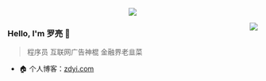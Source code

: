 <p align="center">
  <img src="https://github-profile-trophy.vercel.app/?username=wuleying&title=MultipleLang,Star,Follower,Commit,Issue" style="max-width:100%;">
</p>
<p>
  <img align="right" src="https://github-readme-stats.vercel.app/api?username=wuleying&show_icons=true&icon_color=805AD5&text_color=718096&bg_color=ffffff&hide_title=true" />
</p>

### Hello, I'm 罗亮 👋

> 程序员
> 互联网广告神棍
> 金融界老韭菜

- 🏠 个人博客：[zdyi.com](http://zdyi.com)
